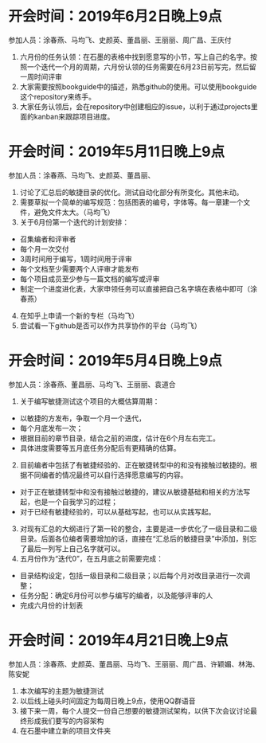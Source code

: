 # 开会时间：2019年6月2日晚上9点
参加人员：涂春燕、马均飞、史颜英、董昌丽、王丽丽、周广昌、王庆付
1. 六月份的任务认领：在石墨的表格中找到愿意写的小节，写上自己的名字。按照一个迭代一个月的周期，六月份认领的任务需要在6月23日前写完，然后留一周时间评审
2. 大家需要按照bookguide中的描述，熟悉github的使用。可以使用bookguide这个repository来练手。
3. 大家任务认领后，会在repository中创建相应的issue，以利于通过projects里面的kanban来跟踪项目进度。

# 开会时间：2019年5月11日晚上9点
参加人员：涂春燕、马均飞、史颜英、董昌丽、
1. 讨论了汇总后的敏捷目录的优化。测试自动化部分有所变化。其他未动。
2. 需要草拟一个简单的编写规范：包括图表的编号，字体等。每一章建一个文件，避免文件太大。（马均飞）
3. 关于6月份第一个迭代的计划安排：
- 召集编者和评审者
- 每个月一次交付
- 3周时间用于编写，1周时间用于评审
- 每个文档至少需要两个人评审才能发布
- 每个项目成员至少参与一篇文档的编写或评审
- 制定一个进度进化表，大家申领任务可以直接把自己名字填在表格中即可（涂春燕）
4. 在知乎上申请一个新的专栏（马均飞）
5. 尝试看一下github是否可以作为共享协作的平台（马均飞）

# 开会时间：2019年5月4日晚上9点
参加人员：涂春燕、董昌丽、马均飞、王丽丽、袁道合
1. 关于编写敏捷测试这个项目的大概估算周期：
- 以敏捷的方发布，争取一个月一个迭代，
- 每个月底发布一次；
- 根据目前的章节目录，结合之前的进度，估计在6个月左右完工。
- 具体进度需要等五月底任务分配后有更精确的估算。
2. 目前编者中包括了有敏捷经验的、正在敏捷转型中的和没有接触过敏捷的。根据不同编者的情况最终可以自行选择愿意编写的内容。
- 对于正在敏捷转型中和没有接触过敏捷的，建议从敏捷基础和相关的方法写起，也是一个自我学习的过程；
- 对于已经有敏捷经验的，可以从基础写起，也可以从实践写起。
3. 对现有汇总的大纲进行了第一轮的整合，主要是进一步优化了一级目录和二级目录。后面各位编者需要增加的话，直接在“汇总后的敏捷目录”中添加，别忘了最后一列写上自己名字就可以。
4. 五月份作为“迭代0”，在五月底之前需要完成：
- 目录结构设定，包括一级目录和二级目录；以后每个月对改目录进行一次调整；
- 任务分配：确定6月份可以参与编写的编者，以及能够评审的人
- 完成六月份的计划表

# 开会时间：2019年4月21日晚上9点
参加人员：涂春燕、史颜英、董昌丽、马均飞、王丽丽、周广昌、许颖媚、林海、陈安妮
1. 本次编写的主题为敏捷测试
2. 以后线上碰头时间固定为每周日晚上9点，使用QQ群语音
3. 接下来一周，每个人提交一份自己想要的敏捷测试架构，以供下次会议讨论最终形成我们要写的内容架构
4. 在石墨中建立新的项目文件夹
